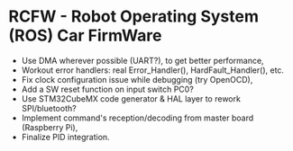 # RCFW - Robot Operating System (ROS) Car FirmWare

* Use DMA wherever possible (UART?), to get better performance,
* Workout error handlers: real Error_Handler(), HardFault_Handler(), etc.
* Fix clock configuration issue while debugging (try OpenOCD),
* Add a SW reset function on input switch PC0?
* Use STM32CubeMX code generator & HAL layer to rework SPI/bluetooth?
* Implement command's reception/decoding from master board (Raspberry Pi),
* Finalize PID integration.